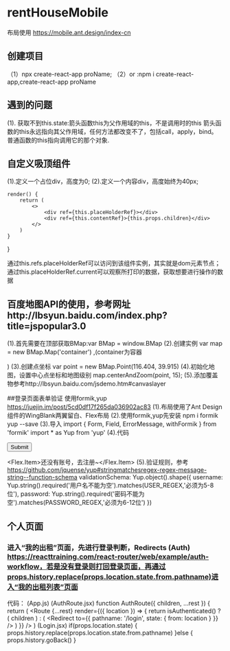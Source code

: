 
# rentHouseMobile
布局使用 https://mobile.ant.design/index-cn
## 创建项目
（1）npx create-react-app proName;
（2）or :npm i create-react-app,create-react-app proName

## 遇到的问题
(1). 获取不到this.state:箭头函数this为父作用域的this，不是调用时的this
箭头函数的this永远指向其父作用域，任何方法都改变不了，包括call，apply，bind。
普通函数的this指向调用它的那个对象.

## 自定义吸顶组件
(1).定义一个占位div，高度为0;
(2).定义一个内容div，高度始终为40px;

    render() {
        return (
            <>
                <div ref={this.placeHolderRef}></div>
                <div ref={this.contentRef}>{this.props.children}</div>
            </>
        )
    }
}

通过this.refs.placeHolderRef可以访问到该组件实例，其实就是dom元素节点；通过this.placeHolderRef.current可以观察所打印的数据，获取想要进行操作的数据

## 百度地图API的使用，参考网址http://lbsyun.baidu.com/index.php?title=jspopular3.0
(1).首先需要在顶部获取BMap:var BMap = window.BMap
(2).创建实例 var map = new BMap.Map('container') ,(container为容器 <div id="container"></div>)
(3).创建点坐标 var point = new BMap.Point(116.404, 39.915) 
(4).初始化地图，设置中心点坐标和地图级别 map.centerAndZoom(point, 15);
(5).添加覆盖物参考http://lbsyun.baidu.com/jsdemo.htm#canvaslayer

##登录页面表单验证
使用formik,yup https://juejin.im/post/5cd0df17f265da036902ac83
(1).布局使用了Ant Design组件的WingBlank两翼留白、Flex布局
(2).使用formik,yup先安装 
    npm i formik yup --save
(3).导入
    import { Form, Field, ErrorMessage, withFormik } from 'formik'
    import * as Yup from 'yup'
(4).代码
 <WingBlank size="lg">
          <Form className={styles.formItem}>
            <div className={styles.formSubmit}>
              <Field
                name="username"
                type="text"
                placeholder="请输入用户名"
                className={styles.input}
              />
              <ErrorMessage name="username" component="div" />
              <Field
                name="password"
                type="password"
                placeholder="请输入密码"
                className={styles.input}
              />
              <ErrorMessage name="password" component="div" />
              <div className={styles.formSubmit}>
                <input type="submit" className={styles.submit} />
              </div>
            </div>
          </Form>
          <Flex className={styles.backHome}>
            <Flex.Item>还没有账号，去注册~</Flex.Item>
          </Flex>
        </WingBlank>
(5).验证规则，参考 https://github.com/jquense/yup#stringmatchesregex-regex-message-string--function-schema
     validationSchema: Yup.object().shape({
    username: Yup.string().required('用户名不能为空').matches(USER_REGEX,'必须为5-8位'),
    password: Yup.string().required('密码不能为空').matches(PASSWORD_REGEX,'必须为6-12位')
    })
## 个人页面
### 进入“我的出租”页面，先进行登录判断，Redirects (Auth) https://reacttraining.com/react-router/web/example/auth-workflow，若是没有登录则打回登录页面，再通过props.history.replace(props.location.state.from.pathname)进入“我的出租列表”页面
代码：
(App.js) 
    <AuthRoute path="/rent"><Rent /></AuthRoute>
(AuthRoute.jsx) 
    function AuthRoute({ children, ...rest }) {
      return (
        <Route
          {...rest}
          render={({ location }) => {
            return isAuthenticated() ? (
              children
            ) : (
              <Redirect
                to={{
                  pathname: '/login',
                  state: { from: location }
                }}
              />
            )
          }}
        />
      )
  (Login.jsx)
    if(props.location.state) {
        props.history.replace(props.location.state.from.pathname)
      }else {
        props.history.goBack()
      }
